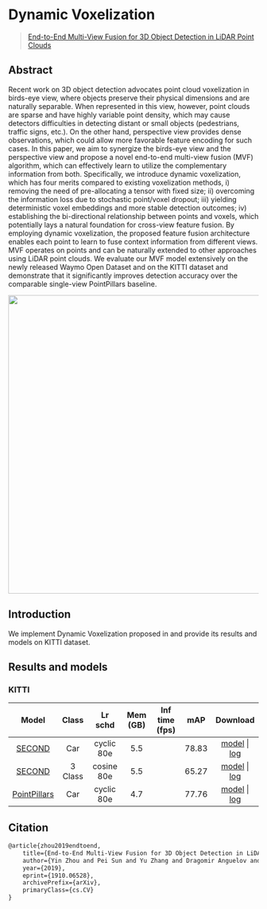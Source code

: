 # Dynamic Voxelization

> [End-to-End Multi-View Fusion for 3D Object Detection in LiDAR Point Clouds](https://arxiv.org/abs/1910.06528)

<!-- [ALGORITHM] -->

## Abstract

Recent work on 3D object detection advocates point cloud voxelization in birds-eye view, where objects preserve their physical dimensions and are naturally separable. When represented in this view, however, point clouds are sparse and have highly variable point density, which may cause detectors difficulties in detecting distant or small objects (pedestrians, traffic signs, etc.). On the other hand, perspective view provides dense observations, which could allow more favorable feature encoding for such cases. In this paper, we aim to synergize the birds-eye view and the perspective view and propose a novel end-to-end multi-view fusion (MVF) algorithm, which can effectively learn to utilize the complementary information from both. Specifically, we introduce dynamic voxelization, which has four merits compared to existing voxelization methods, i) removing the need of pre-allocating a tensor with fixed size; ii) overcoming the information loss due to stochastic point/voxel dropout; iii) yielding deterministic voxel embeddings and more stable detection outcomes; iv) establishing the bi-directional relationship between points and voxels, which potentially lays a natural foundation for cross-view feature fusion. By employing dynamic voxelization, the proposed feature fusion architecture enables each point to learn to fuse context information from different views. MVF operates on points and can be naturally extended to other approaches using LiDAR point clouds. We evaluate our MVF model extensively on the newly released Waymo Open Dataset and on the KITTI dataset and demonstrate that it significantly improves detection accuracy over the comparable single-view PointPillars baseline.

<div align=center>
<img src="https://user-images.githubusercontent.com/30491025/143856017-98b77ecb-7c13-4164-9c1d-e3011a7645e6.png" width="600"/>
</div>

## Introduction

We implement Dynamic Voxelization proposed in  and provide its results and models on KITTI dataset.

## Results and models

### KITTI

|                               Model                                |  Class  |  Lr schd   | Mem (GB) | Inf time (fps) |  mAP  |                                                                                                                                                                                                                 Download                                                                                                                                                                                                                 |
| :----------------------------------------------------------------: | :-----: | :--------: | :------: | :------------: | :---: | :--------------------------------------------------------------------------------------------------------------------------------------------------------------------------------------------------------------------------------------------------------------------------------------------------------------------------------------------------------------------------------------------------------------------------------------: |
|       [SECOND](./second_dv-secfpn_8xb6-80e_kitti-3d-car.py)        |   Car   | cyclic 80e |   5.5    |                | 78.83 |                     [model](https://download.openmmlab.com/mmdetection3d/v0.1.0_models/dynamic_voxelization/dv_second_secfpn_6x8_80e_kitti-3d-car/dv_second_secfpn_6x8_80e_kitti-3d-car_20200620_235228-ac2c1c0c.pth) \| [log](https://download.openmmlab.com/mmdetection3d/v0.1.0_models/dynamic_voxelization/dv_second_secfpn_6x8_80e_kitti-3d-car/dv_second_secfpn_6x8_80e_kitti-3d-car_20200620_235228.log.json)                     |
|  [SECOND](./second_dv-secfpn_8xb2-cosine-80e_kitti-3d-3class.py)   | 3 Class | cosine 80e |   5.5    |                | 65.27 | [model](https://download.openmmlab.com/mmdetection3d/v1.0.0_models/dynamic_voxelization/dv_second_secfpn_2x8_cosine_80e_kitti-3d-3class/dv_second_secfpn_2x8_cosine_80e_kitti-3d-3class_20210831_054106-e742d163.pth) \| [log](https://download.openmmlab.com/mmdetection3d/v1.0.0_models/dynamic_voxelization/dv_second_secfpn_2x8_cosine_80e_kitti-3d-3class/dv_second_secfpn_2x8_cosine_80e_kitti-3d-3class_20210831_054106.log.json) |
| [PointPillars](./pointpillars_dv-secfpn_8xb6-160e_kitti-3d-car.py) |   Car   | cyclic 80e |   4.7    |                | 77.76 |       [model](https://download.openmmlab.com/mmdetection3d/v0.1.0_models/dynamic_voxelization/dv_pointpillars_secfpn_6x8_160e_kitti-3d-car/dv_pointpillars_secfpn_6x8_160e_kitti-3d-car_20200620_230844-ee7b75c9.pth) \| [log](https://download.openmmlab.com/mmdetection3d/v0.1.0_models/dynamic_voxelization/dv_pointpillars_secfpn_6x8_160e_kitti-3d-car/dv_pointpillars_secfpn_6x8_160e_kitti-3d-car_20200620_230844.log.json)       |

## Citation

```latex
@article{zhou2019endtoend,
    title={End-to-End Multi-View Fusion for 3D Object Detection in LiDAR Point Clouds},
    author={Yin Zhou and Pei Sun and Yu Zhang and Dragomir Anguelov and Jiyang Gao and Tom Ouyang and James Guo and Jiquan Ngiam and Vijay Vasudevan},
    year={2019},
    eprint={1910.06528},
    archivePrefix={arXiv},
    primaryClass={cs.CV}
}
```
